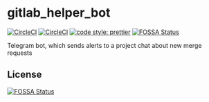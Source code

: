 # gitlab_helper_bot

[![CircleCI](https://circleci.com/gh/TrueGrom/gitlab_helper_bot.svg?style=shield)](https://circleci.com/gh/TrueGrom/gitlab_helper_bot)
[![CircleCI](https://circleci.com/gh/TrueGrom/gitlab_helper_bot/tree/master.svg?style=shield)](https://circleci.com/gh/TrueGrom/gitlab_helper_bot/tree/master)
[![code style: prettier](https://img.shields.io/badge/code_style-prettier-ff69b4.svg?style=flat-square)](https://github.com/prettier/prettier)
[![FOSSA Status](https://app.fossa.io/api/projects/git%2Bgithub.com%2FTrueGrom%2Fgitlab_helper_bot.svg?type=shield)](https://app.fossa.io/projects/git%2Bgithub.com%2FTrueGrom%2Fgitlab_helper_bot?ref=badge_shield)

Telegram bot, which sends alerts to a project chat about new merge requests


## License
[![FOSSA Status](https://app.fossa.io/api/projects/git%2Bgithub.com%2FTrueGrom%2Fgitlab_helper_bot.svg?type=large)](https://app.fossa.io/projects/git%2Bgithub.com%2FTrueGrom%2Fgitlab_helper_bot?ref=badge_large)
